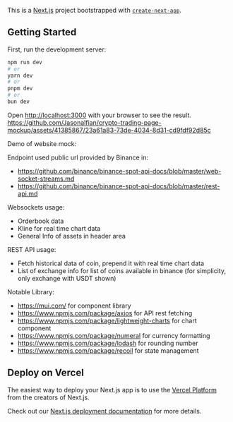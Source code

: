 This is a [Next.js](https://nextjs.org/) project bootstrapped with [`create-next-app`](https://github.com/vercel/next.js/tree/canary/packages/create-next-app).

## Getting Started

First, run the development server:

```bash
npm run dev
# or
yarn dev
# or
pnpm dev
# or
bun dev
```

Open [http://localhost:3000](http://localhost:3000) with your browser to see the result.
https://github.com/Jasonalfian/crypto-trading-page-mockup/assets/41385867/23a61a83-73de-4034-8d31-cd9fdf92d85c

Demo of website mock:

Endpoint used public url provided by Binance in:
- https://github.com/binance/binance-spot-api-docs/blob/master/web-socket-streams.md
- https://github.com/binance/binance-spot-api-docs/blob/master/rest-api.md

Websockets usage: 
- Orderbook data
- Kline for real time chart data
- General Info of assets in header area

REST API usage:
- Fetch historical data of coin, prepend it with real time chart data
- List of exchange info for list of coins available in binance (for simplicity, only exchange with USDT shown)

Notable Library:
- https://mui.com/ for component library
- https://www.npmjs.com/package/axios for API rest fetching
- https://www.npmjs.com/package/lightweight-charts for chart component
- https://www.npmjs.com/package/numeral for currency formatting
- https://www.npmjs.com/package/lodash for rounding number
- https://www.npmjs.com/package/recoil for state management

## Deploy on Vercel

The easiest way to deploy your Next.js app is to use the [Vercel Platform](https://vercel.com/new?utm_medium=default-template&filter=next.js&utm_source=create-next-app&utm_campaign=create-next-app-readme) from the creators of Next.js.

Check out our [Next.js deployment documentation](https://nextjs.org/docs/deployment) for more details.
